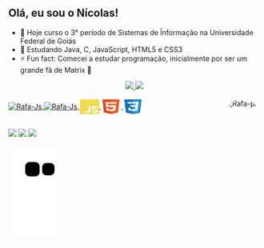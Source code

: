 ## Olá, eu sou o Nícolas!

- 🔭 Hoje curso o 3° período de Sistemas de Ĩnformação na Universidade Federal de Goiás 
- 🌱 Estudando Java, C, JavaScript, HTML5 e CSS3
- ⚡  Fun fact: Comecei a estudar programação, inicialmente por ser um grande fã de Matrix 🤣

<div align="center">
  <a href="https://github.com/NicolasMlz">
  <img height="165em" src="https://github-readme-stats.vercel.app/api?username=NicolasMlz&show_icons=true&theme=dracula&include_all_commits=true&count_private=true"/>
  <img height="165em" src="https://github-readme-stats.vercel.app/api/top-langs/?username=NicolasMlz&layout=compact&langs_count=7&theme=dracula"/>
</div>

<div style="display: inline_block"><br>
  <img align="center" alt="Rafa-Js" height="30" width="40" src="https://cdn.jsdelivr.net/gh/devicons/devicon/icons/java/java-original.svg">
  <img align="center" alt="Rafa-Js" height="30" width="40" src="https://cdn.jsdelivr.net/gh/devicons/devicon/icons/c/c-original.svg">
  <img align="center" alt="Rafa-Js" height="30" width="40" src="https://raw.githubusercontent.com/devicons/devicon/master/icons/javascript/javascript-plain.svg">
  <img align="center" alt="Rafa-Ts" height="30" width="40" src="https://raw.githubusercontent.com/devicons/devicon/master/icons/html5/html5-original.svg">
  <img align="center" alt="Rafa-CSS" height="30" width="40" src="https://raw.githubusercontent.com/devicons/devicon/master/icons/css3/css3-original.svg">
  <img align="right" alt="Rafa-pic" height="150" style="border-radius:50px" src="https://discord.com/channels/820765344913686569/1002206021667790948/1007009910875230300">
</div>

##

<div> 
  <a href="https://instagram.com/nicolasmlz_" target="_blank"><img src="https://img.shields.io/badge/-Instagram-%23E4405F?style=for-the-badge&logo=instagram&logoColor=white" target="_blank"></a>
  <a href = "mailto:nnicolasmaulaiz@gmail.com"><img src="https://img.shields.io/badge/-Gmail-%23333?style=for-the-badge&logo=gmail&logoColor=white" target="_blank"></a>
  <a href="https://www.linkedin.com/in/nicolas-marcelo-8b74b4248/" target="_blank"><img src="https://img.shields.io/badge/-LinkedIn-%230077B5?style=for-the-badge&logo=linkedin&logoColor=white" target="_blank"></a> 
</div>

![Snake animation](https://github.com/NicolasMlz/NicolasMlz/blob/output/github-contribution-grid-snake.svg)

